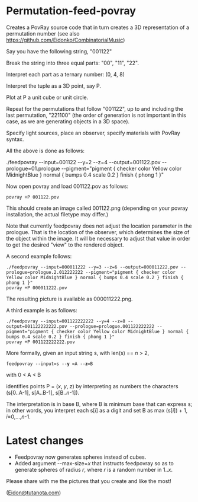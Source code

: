 # Permutation-feed-povray
Creates a PovRay source code that in turn creates a 3D representation of a permutation number (see also https://github.com/Eidonko/CombinatorialMusic) 

Say you have the following string, "001122"

Break the string into three equal parts: "00", "11", "22".

Interpret each part as a ternary number: (0, 4, 8)

Interpret the tuple as a 3D point, say P.

Plot at P a unit cube or unit circle.

Repeat for the permutations that follow "001122", up to and including the last permutation, "221100"
(the order of generation is not important in this case, as we are generating objects in a 3D space).

Specify light sources, place an observer, specify materials with PovRay syntax.


All the above is done as follows:

./feedpovray --input=001122 --y=2 --z=4 --output=001122.pov --prologue=01.prologue --pigment="pigment { checker color Yellow color MidnightBlue } normal { bumps 0.4 scale 0.2 }  finish { phong 1 }"

Now open povray and load 001122.pov as follows:

    povray +P 001122.pov

This should create an image called 001122.png (depending on your povray installation, the actual filetype may differ.)

Note that currently feedpovray does not adjust the location parameter in the prologue. That is the location
of the observer, which determines the size of the object within the image. It will be necessary to adjust
that value in order to get the desired "view" to the rendered object.


A second example follows:

    ./feedpovray --input=000011222 --y=3 --z=6 --output=000011222.pov --prologue=prologue.2.012222222 --pigment="pigment { checker color Yellow color MidnightBlue } normal { bumps 0.4 scale 0.2 } finish { phong 1 }"
    povray +P 000011222.pov

The resulting picture is available as 000011222.png.


A third example is as follows:

    ./feedpovray --input=001122222222 --y=4 --z=8 --output=001122222222.pov --prologue=prologue.001122222222 --pigment="pigment { checker color Yellow color MidnightBlue } normal { bumps 0.4 scale 0.2 } finish { phong 1 }"
    povray +P 001122222222.pov


More formally, given an input string s, with len(s) == *n* > 2,

    feedpovray --input=s --𝐲 =A --𝐳=B 

with 0 < A < B

identifies points P = (*x*, *y*, *z*) by interpreting as numbers the characters (s\[0..A-1\], s\[A..B-1\], s\[B..*n*-1\]).

The interpretation is in base B, where B is minimum base that can express s; in other words, you interpret each s\[*i*\] as a digit and set B as max (s\[*i*\]) + 1, *i*=0,...,*n*-1.

# Latest changes

- Feedpovray now generates spheres instead of cubes.
- Added argument --max-size=_x_ that instructs feedpovray so as to generate spheres of radius _r_, where _r_ is a random number in 1.._x_.

Please share with me the pictures that you create and like the most!

(Eidon@tutanota.com)

